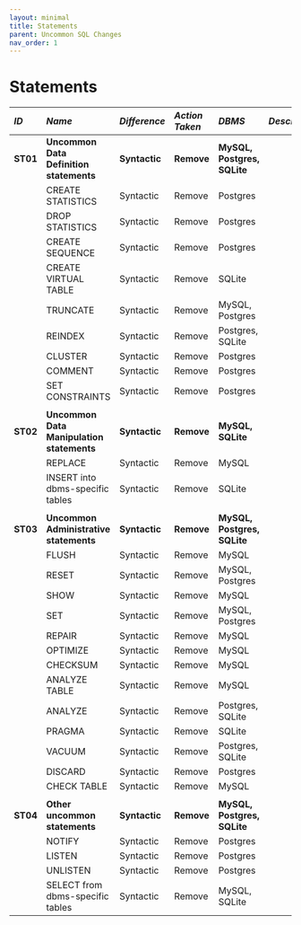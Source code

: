 ```yaml
---
layout: minimal
title: Statements
parent: Uncommon SQL Changes
nav_order: 1
---
```


# Statements

| _ID_     | _Name_                                    | _Difference_  | _Action Taken_ | _DBMS_                      | _Description_ |
| :------- | :---------------------------------------- | :------------ | :------------- | :-------------------------- | :------------ |
| **ST01** | **Uncommon Data Definition statements**   | **Syntactic** | **Remove**     | **MySQL, Postgres, SQLite** |               |
|          | CREATE STATISTICS                         | Syntactic     | Remove         | Postgres                    |               |
|          | DROP STATISTICS                           | Syntactic     | Remove         | Postgres                    |               |
|          | CREATE SEQUENCE                           | Syntactic     | Remove         | Postgres                    |               |
|          | CREATE VIRTUAL TABLE                      | Syntactic     | Remove         | SQLite                      |               |
|          | TRUNCATE                                  | Syntactic     | Remove         | MySQL, Postgres             |               |
|          | REINDEX                                   | Syntactic     | Remove         | Postgres, SQLite            |               |
|          | CLUSTER                                   | Syntactic     | Remove         | Postgres                    |               |
|          | COMMENT                                   | Syntactic     | Remove         | Postgres                    |               |
|          | SET CONSTRAINTS                           | Syntactic     | Remove         | Postgres                    |               |
|          |                                           |               |                |                             |               |
| **ST02** | **Uncommon Data Manipulation statements** | **Syntactic** | **Remove**     | **MySQL, SQLite**           |               |
|          | REPLACE                                   | Syntactic     | Remove         | MySQL                       |               |
|          | INSERT into dbms-specific tables          | Syntactic     | Remove         | SQLite                      |               |
|          |                                           |               |                |                             |               |
| **ST03** | **Uncommon Administrative statements**    | **Syntactic** | **Remove**     | **MySQL, Postgres, SQLite** |               |
|          | FLUSH                                     | Syntactic     | Remove         | MySQL                       |               |
|          | RESET                                     | Syntactic     | Remove         | MySQL, Postgres             |               |
|          | SHOW                                      | Syntactic     | Remove         | MySQL                       |               |
|          | SET                                       | Syntactic     | Remove         | MySQL, Postgres             |               |
|          | REPAIR                                    | Syntactic     | Remove         | MySQL                       |               |
|          | OPTIMIZE                                  | Syntactic     | Remove         | MySQL                       |               |
|          | CHECKSUM                                  | Syntactic     | Remove         | MySQL                       |               |
|          | ANALYZE TABLE                             | Syntactic     | Remove         | MySQL                       |               |
|          | ANALYZE                                   | Syntactic     | Remove         | Postgres, SQLite            |               |
|          | PRAGMA                                    | Syntactic     | Remove         | SQLite                      |               |
|          | VACUUM                                    | Syntactic     | Remove         | Postgres, SQLite            |               |
|          | DISCARD                                   | Syntactic     | Remove         | Postgres                    |               |
|          | CHECK TABLE                               | Syntactic     | Remove         | MySQL                       |               |
|          |                                           |               |                |                             |               |
| **ST04** | **Other uncommon statements**             | **Syntactic** | **Remove**     | **MySQL, Postgres, SQLite** |               |
|          | NOTIFY                                    | Syntactic     | Remove         | Postgres                    |               |
|          | LISTEN                                    | Syntactic     | Remove         | Postgres                    |               |
|          | UNLISTEN                                  | Syntactic     | Remove         | Postgres                    |               |
|          | SELECT from dbms-specific tables          | Syntactic     | Remove         | MySQL, SQLite               |               |
